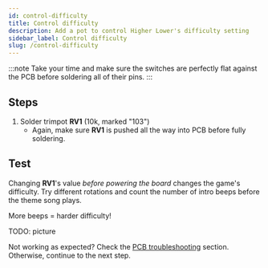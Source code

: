 ```yaml
---
id: control-difficulty
title: Control difficulty
description: Add a pot to control Higher Lower's difficulty setting
sidebar_label: Control difficulty
slug: /control-difficulty
---
```


:::note
Take your time and make sure the switches are perfectly flat against the PCB before soldering all of their pins.
:::

## Steps

1. Solder trimpot **RV1** (10k, marked "103")
   - Again, make sure **RV1** is pushed all the way into PCB before fully soldering.

## Test

Changing **RV1**'s value _before powering the board_ changes the game's difficulty. Try different rotations and count the number of intro beeps before the theme song plays.

More beeps = harder difficulty!

TODO: picture

Not working as expected? Check the [PCB troubleshooting](pcb-troubleshooting.md) section. Otherwise, continue to the next step.
